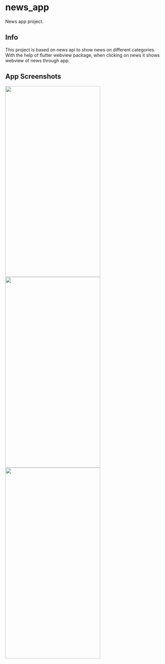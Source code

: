 # news_app

News app project.

## Info

This project is based on news api to show news on different categories.
With the help of flutter webview package, when clicking on news it shows webview of news through app.

## App Screenshots

<p float="left">
<img src=https://github-production-user-asset-6210df.s3.amazonaws.com/44398454/284030908-becdfcd9-b7c4-4bf0-9dd4-48a366011247.png width = "300" height = "600" />
<img src=https://github-production-user-asset-6210df.s3.amazonaws.com/44398454/284030913-aafc3dfd-68a6-44e1-b916-8a9d59cb3cb3.png width = "300" height = "600" />

<img src=https://github-production-user-asset-6210df.s3.amazonaws.com/44398454/284030914-5c2871dc-efcb-474e-90a1-3c79b611e308.png width = "300" height = "600" />
</p>
